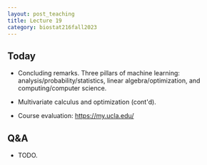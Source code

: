 ```yaml
---
layout: post_teaching
title: Lecture 19
category: biostat216fall2023
---
```


## Today

- Concluding remarks. Three pillars of machine learning: analysis/probability/statistics, linear algebra/optimization, and computing/computer science.

- Multivariate calculus and optimization (cont'd).

- Course evaluation: <https://my.ucla.edu/>

## Q\&A

- TODO.
